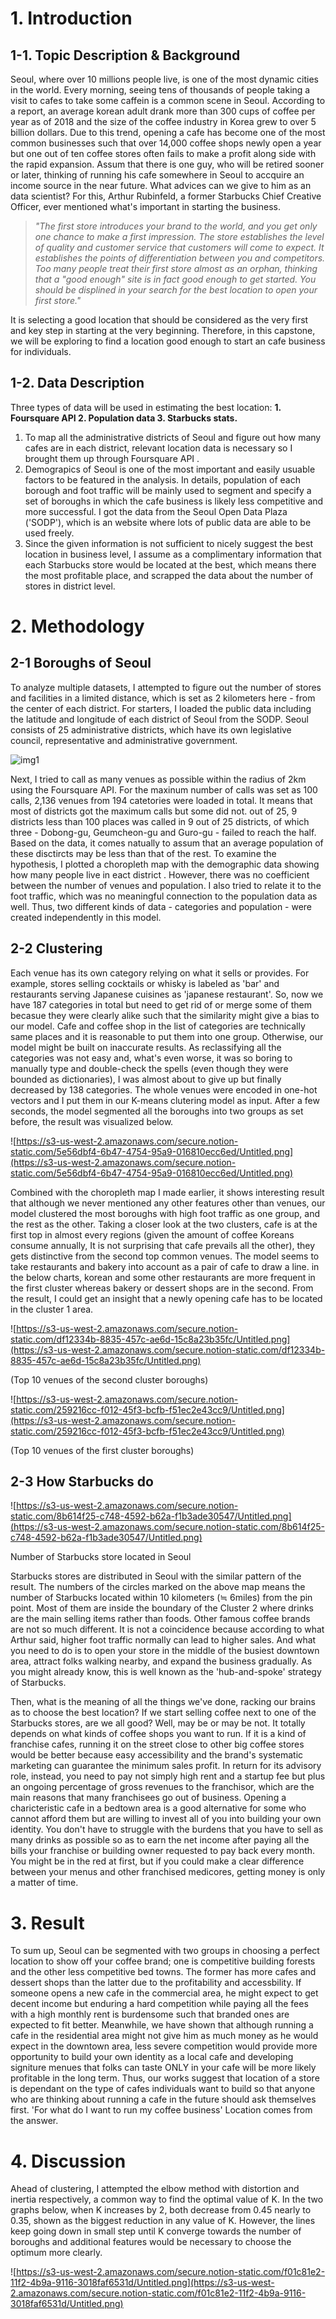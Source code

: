 # 1. Introduction

## 1-1. Topic Description & Background

Seoul, where over 10 millions people live, is one of the most dynamic cities in the world. Every morning, seeing tens of thousands of people taking a visit to cafes to take some caffein is a common scene in Seoul.  According to a report, an average korean adult drank more than 300 cups of coffee per year as of 2018 and the size of the coffee industry in Korea grew to over 5 billion dollars. Due to this trend, opening a cafe has become one of the most common businesses such that over 14,000 coffee shops newly open a year but one out of ten coffee stores often fails to make a profit along side with the rapid expansion.
Assum that there is one guy, who will be retired sooner or later, thinking of running his cafe somewhere in Seoul to accquire an income source in the near future. What advices can we give to him as an data scientist? For this, Arthur Rubinfeld, a former Starbucks Chief Creative Officer, ever mentioned what's important in starting the business.

> *"The first store introduces your brand to the world, and you get only one chance to make a first impression. The store establishes the level of quality and customer service that customers will come to expect. It establishes the points of differentiation between you and competitors. Too many people treat their first store almost as an orphan, thinking that a "good enough" site is in fact good enough to get started. You should be displined in your search for the best location to open your first store."*

It is selecting a good location that should be considered as the very first and key step in starting at the very beginning. Therefore, in this capstone, we will be exploring to find a location good enough to start an cafe business for individuals.

## 1-2. Data Description

Three types of data will be used in estimating the best location: **1. Foursquare API 2. Population data 3. Starbucks stats.**

1. To map all the administrative districts of Seoul and figure out how many cafes are in each district, relevant location data is necessary so I brought them up through Foursquare API .
2. Demograpics of Seoul is one of the most important and easily usuable factors to be featured in the analysis. In details, population of each borough and foot traffic will be mainly used to segment and specify a set of boroughs in which the cafe business is likely less competitive and more successful. I got the data from the Seoul Open Data Plaza  ('SODP'), which is an website where lots of public data are able to be used freely. 
3. Since the given information is not sufficient to nicely suggest the best location in business level, I assume as a complimentary information that each Starbucks store would be located at the best, which means there the most profitable place, and scrapped the data about the number of stores in district level.

# 2. Methodology

## 2-1 Boroughs of Seoul

To analyze multiple datasets, I attempted to figure out the number of stores and facilities in a limited distance, which is set as 2 kilometers here - from the center of each district. For starters, I loaded the public data including the latitude and longitude of each district of Seoul from the SODP. Seoul consists of 25 administrative districts, which have its own legislative council, representative and administrative government. 

![img1](https://user-images.githubusercontent.com/50606172/101274731-d379a280-37e3-11eb-9f4b-67cb5fb10511.png)

Next, I tried to call as many venues as possible within the radius of 2km using the Foursquare API. For the maxinum number of calls was set as 100 calls, 2,136 venues from 194 catetories were loaded in total. It means that most of districts got the maximum calls but some did not. out of 25, 9 districts less than 100 places was called in 9 out of 25 districts, of which three  - Dobong-gu, Geumcheon-gu and Guro-gu - failed to reach the half. Based on the data, it comes natually to assum that an average population of these disctircts may be less than that of the rest. To examine the hypothesis, I plotted a choropleth map with the demographic data showing how many people live in eact district . However, there was no coefficient  between the number of venues and population. I also tried to relate it to the foot traffic, which was no meaningful connection to the population data as well. Thus, two different kinds of data - categories and population - were created independently in this model.

## 2-2 Clustering

Each venue has its own category relying on what it sells or provides. For example, stores selling cocktails or whisky is labeled as 'bar' and restaurants serving Japanese cuisines as 'japanese restaurant'. So, now we have 187 categories in total but need to get rid of or merge some of them becasue they were clearly alike such that the similarity might give a bias to our model. Cafe and coffee shop in the list of categories are technically same places and it is reasonable to put them into one group. Otherwise, our model might be built on inaccurate results. As reclassifying all the categories was not easy and, what's even worse, it was so boring to manually type and double-check the spells (even though they were bounded as dictionaries), I was almost about to give up but finally decreased by 138 categories. The whole venues were encoded in one-hot vectors and I put them in our K-means clutering model as input.  After a few seconds, the model segmented all the boroughs into two groups as set before, the result was visualized below.   

![https://s3-us-west-2.amazonaws.com/secure.notion-static.com/5e56dbf4-6b47-4754-95a9-016810ecc6ed/Untitled.png](https://s3-us-west-2.amazonaws.com/secure.notion-static.com/5e56dbf4-6b47-4754-95a9-016810ecc6ed/Untitled.png)

Combined with the choropleth map I made earlier, it shows interesting result that although we never mentioned any other features other than venues, our model clustered the most boroughs with high foot traffic as one group, and the rest as the other. Taking a closer look at the two clusters, cafe is at the first top in almost every regions (given the amount of coffee Koreans consume annually, It is not surprising that cafe prevails all the other), they gets distinctive from the second top common venues. The model seems to take restaurants and bakery into account as a pair of cafe to draw a line. in the below charts, korean and some other restaurants are more frequent in the first cluster whereas bakery or dessert shops are in the second. From the result, I could get an insight that a newly opening cafe has to be located in the cluster 1 area.

![https://s3-us-west-2.amazonaws.com/secure.notion-static.com/df12334b-8835-457c-ae6d-15c8a23b35fc/Untitled.png](https://s3-us-west-2.amazonaws.com/secure.notion-static.com/df12334b-8835-457c-ae6d-15c8a23b35fc/Untitled.png)

(Top 10 venues of the second cluster boroughs)

![https://s3-us-west-2.amazonaws.com/secure.notion-static.com/259216cc-f012-45f3-bcfb-f51ec2e43cc9/Untitled.png](https://s3-us-west-2.amazonaws.com/secure.notion-static.com/259216cc-f012-45f3-bcfb-f51ec2e43cc9/Untitled.png)

(Top 10 venues of the first cluster boroughs) 

## 2-3 How Starbucks do

![https://s3-us-west-2.amazonaws.com/secure.notion-static.com/8b614f25-c748-4592-b62a-f1b3ade30547/Untitled.png](https://s3-us-west-2.amazonaws.com/secure.notion-static.com/8b614f25-c748-4592-b62a-f1b3ade30547/Untitled.png)

Number of Starbucks store located in Seoul

Starbucks stores are distributed in Seoul with the similar pattern of the result. The numbers of the circles marked on the above map means the number of Starbucks located within 10 kilometers (≒ 6miles) from the pin point. Most of them are inside the boundary of the Cluster 2 where drinks are the main selling items rather than foods. Other famous coffee brands are not so much different. It is not a coincidence because according to what Arthur said, higher foot traffic normally can lead to higher sales. And what you need to do is to open your store in the middle of the busiest downtown area, attract folks walking nearby, and expand the business gradually. As you might already know, this is well known as the 'hub-and-spoke' strategy of Starbucks.

Then, what is the meaning of all the things we've done, racking our brains as to choose the best location? If we start selling coffee next to one of the Starbucks stores, are we all good? Well, may be or may be not. It totally depends on what kinds of coffee shops you want to run.
If it is a kind of franchise cafes, running it on the street close to other big coffee stores would be better because easy accessibility and the brand's systematic marketing can guarantee the minimum sales profit. In return for its advisory role, instead,  you need to pay not simply high rent and a startup fee but plus an ongoing percentage of gross revenues to the franchisor, which are the main reasons that many franchisees go out of business. Opening a charicteristic cafe in a bedtown area is a good alternative for some who cannot afford them but are willing to invest all of you into building your own identity. You don't have to struggle with the burdens that you have to sell as many drinks as possible so as to earn the net income after paying all the bills your franchise or building owner requested to pay back every month. You might be in the red at first, but if you could make a clear difference between your menus and other franchised medicores, getting money is only a matter of time.

# 3. Result

   To sum up, Seoul can be segmented with two groups in choosing a perfect location to show off your coffee brand; one is competitive building forests and the other less competitive bed towns. The former has more cafes and dessert shops than the latter due to the profitability and accessbility. If someone opens a new cafe in the commercial area, he might expect to get decent income but enduring a hard competition while paying all the fees with a high monthly rent is burdensome such that branded ones are expected to fit better. Meanwhile, we have shown that although running a cafe in the residential area might not give him as much money as he would expect in the downtown area, less severe competition would provide more opportunity to build your own identity as a local cafe and developing signiture menues that folks can taste ONLY in your cafe will be more likely profitable in the long term.  Thus, our works suggest that location of a store is dependant on the type of cafes individuals want to build so that anyone who are thinking about running a cafe in the future should ask themselves first. 'For what do I want to run my coffee business' Location comes from the answer. 

# 4. Discussion

Ahead of clustering, I attempted the elbow method with distortion and inertia respectively, a common way to find the optimal value of K. In the two graphs below, when K increases by 2, both decrease from 0.45 nearly to 0.35, shown as the biggest reduction in any value of K. However, the lines keep going down in small step until K converge towards the number of boroughs and additional features would be necessary to choose the optimum more clearly.  

![https://s3-us-west-2.amazonaws.com/secure.notion-static.com/f01c81e2-11f2-4b9a-9116-3018faf6531d/Untitled.png](https://s3-us-west-2.amazonaws.com/secure.notion-static.com/f01c81e2-11f2-4b9a-9116-3018faf6531d/Untitled.png)

